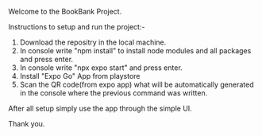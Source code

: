Welcome to the BookBank Project.

Instructions to setup and run the project:-

1) Download the repositry in the local machine.
2) In console write "npm install" to install node modules and all packages and press enter.
3) In console write "npx expo start" and press enter.
4) Install "Expo Go" App from playstore
5) Scan the QR code(from expo app) what will be automatically generated in the console where the previous command was written.


After all setup simply use the app through the simple UI.

Thank you.
